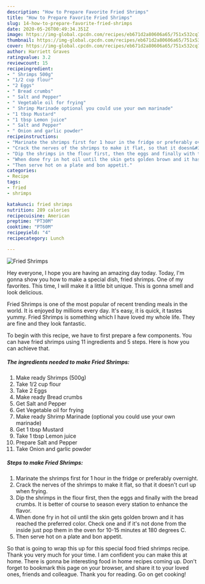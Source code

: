 ```yaml
---
description: "How to Prepare Favorite Fried Shrimps"
title: "How to Prepare Favorite Fried Shrimps"
slug: 14-how-to-prepare-favorite-fried-shrimps
date: 2020-05-26T00:49:34.351Z
image: https://img-global.cpcdn.com/recipes/eb671d2a80606a65/751x532cq70/fried-shrimps-recipe-main-photo.jpg
thumbnail: https://img-global.cpcdn.com/recipes/eb671d2a80606a65/751x532cq70/fried-shrimps-recipe-main-photo.jpg
cover: https://img-global.cpcdn.com/recipes/eb671d2a80606a65/751x532cq70/fried-shrimps-recipe-main-photo.jpg
author: Harriett Graves
ratingvalue: 3.2
reviewcount: 15
recipeingredient:
- " Shrimps 500g"
- "1/2 cup flour"
- "2 Eggs"
- " Bread crumbs"
- " Salt and Pepper"
- " Vegetable oil for frying"
- " Shrimp Marinade optional you could use your own marinade"
- "1 tbsp Mustard"
- "1 tbsp Lemon juice"
- " Salt and Pepper"
- " Onion and garlic powder"
recipeinstructions:
- "Marinate the shrimps first for 1 hour in the fridge or preferably overnight."
- "Crack the nerves of the shrimps to make it flat, so that it doesn&#39;t curl up when frying."
- "Dip the shrimps in the flour first, then the eggs and finally with the bread crumbs. It is better of course to season every station to enhance the flavor."
- "When done fry in hot oil until the skin gets golden brown and it has reached the preferred color. Check one and if it&#39;s not done from the inside just pop them in the oven for 10-15 minutes at 180 degrees C."
- "Then serve hot on a plate and bon appetit."
categories:
- Recipe
tags:
- fried
- shrimps

katakunci: fried shrimps 
nutrition: 289 calories
recipecuisine: American
preptime: "PT30M"
cooktime: "PT60M"
recipeyield: "4"
recipecategory: Lunch

---
```



![Fried Shrimps](https://img-global.cpcdn.com/recipes/eb671d2a80606a65/751x532cq70/fried-shrimps-recipe-main-photo.jpg)

Hey everyone, I hope you are having an amazing day today. Today, I'm gonna show you how to make a special dish, fried shrimps. One of my favorites. This time, I will make it a little bit unique. This is gonna smell and look delicious.

Fried Shrimps is one of the most popular of recent trending meals in the world. It is enjoyed by millions every day. It's easy, it is quick, it tastes yummy. Fried Shrimps is something which I have loved my whole life. They are fine and they look fantastic.




To begin with this recipe, we have to first prepare a few components. You can have fried shrimps using 11 ingredients and 5 steps. Here is how you can achieve that.

<!--inarticleads1-->

##### The ingredients needed to make Fried Shrimps:

1. Make ready  Shrimps (500g)
1. Take 1/2 cup flour
1. Take 2 Eggs
1. Make ready  Bread crumbs
1. Get  Salt and Pepper
1. Get  Vegetable oil for frying
1. Make ready  Shrimp Marinade (optional you could use your own marinade)
1. Get 1 tbsp Mustard
1. Take 1 tbsp Lemon juice
1. Prepare  Salt and Pepper
1. Take  Onion and garlic powder




<!--inarticleads2-->

##### Steps to make Fried Shrimps:

1. Marinate the shrimps first for 1 hour in the fridge or preferably overnight.
1. Crack the nerves of the shrimps to make it flat, so that it doesn&#39;t curl up when frying.
1. Dip the shrimps in the flour first, then the eggs and finally with the bread crumbs. It is better of course to season every station to enhance the flavor.
1. When done fry in hot oil until the skin gets golden brown and it has reached the preferred color. Check one and if it&#39;s not done from the inside just pop them in the oven for 10-15 minutes at 180 degrees C.
1. Then serve hot on a plate and bon appetit.




So that is going to wrap this up for this special food fried shrimps recipe. Thank you very much for your time. I am confident you can make this at home. There is gonna be interesting food in home recipes coming up. Don't forget to bookmark this page on your browser, and share it to your loved ones, friends and colleague. Thank you for reading. Go on get cooking!
